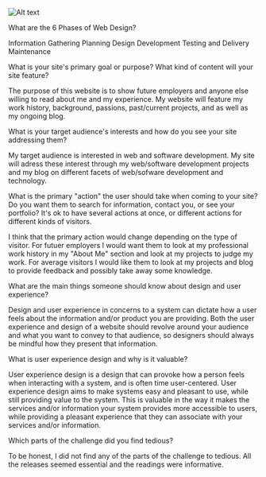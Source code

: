 ![Alt text](/Users/AlanAlcesto/Desktop/DBC_stuff/phase-0/week-2/imgs/site-map.png)

What are the 6 Phases of Web Design?

Information Gathering
Planning
Design
Development
Testing and Delivery
Maintenance

What is your site's primary goal or purpose? What kind of content will your site feature?

The purpose of this website is to show future employers and anyone else willing to read about me and my experience. My website will feature my work history, background, passions, past/current projects, and as well as my ongoing blog.

What is your target audience's interests and how do you see your site addressing them?

My target audience is interested in web and software development. My site will adress these interest through my web/software development projects and my blog on different facets of web/sofware development and technology.

What is the primary "action" the user should take when coming to your site? Do you want them to search for information, contact you, or see your portfolio? It's ok to have several actions at once, or different actions for different kinds of visitors.

I think that the primary action would change depending on the type of visitor. For futuer employers I would want them to look at my professional work history in my "About Me" section and look at my projects to judge my work. For average visitors I would like them to look at my projects and blog to provide feedback and possibly take away some knowledge.

What are the main things someone should know about design and user experience?

Design and user experience in concerns to a system can dictate how a user feels about the information and/or product you are providing. Both the user experience and design of a website should revolve around your audience and what you want to convey to that audience, so designers should always be mindful how they present that information.

What is user experience design and why is it valuable? 

User experience design is a design that can provoke how a person feels when interacting with a system, and is often time user-centered. User experience design aims to make systems easy and pleasant to use, while still providing value to the system. This is valuable in the way it makes the services and/or information your system provides more accessible to users, while providing a pleasant experience that they can associate with your services and/or information.

Which parts of the challenge did you find tedious?

To be honest, I did not find any of the parts of the challenge to tedious. All the releases seemed essential and the readings were informative.